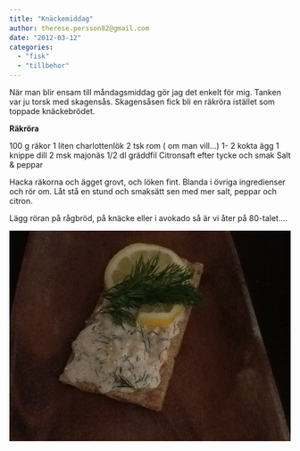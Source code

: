 ```yaml
---
title: "Knäckemiddag"
author: therese.persson82@gmail.com
date: "2012-03-12"
categories: 
  - "fisk"
  - "tillbehor"
---
```


När man blir ensam till måndagsmiddag gör jag det enkelt för mig. Tanken var ju torsk med skagensås. Skagensåsen fick bli en räkröra istället som toppade knäckebrödet.

**Räkröra**

100 g räkor 1 liten charlottenlök 2 tsk rom ( om man vill...) 1- 2 kokta ägg 1 knippe dill 2 msk majonäs 1/2 dl gräddfil Citronsaft efter tycke och smak Salt & peppar

Hacka räkorna och ägget grovt, och löken fint. Blanda i övriga ingredienser och rör om. Låt stå en stund och smaksätt sen med mer salt, peppar och citron.

Lägg röran på rågbröd, på knäcke eller i avokado så är vi åter på 80-talet....  
  
![20120312-204049.jpg](/static/img/20120312-204049.jpg)
